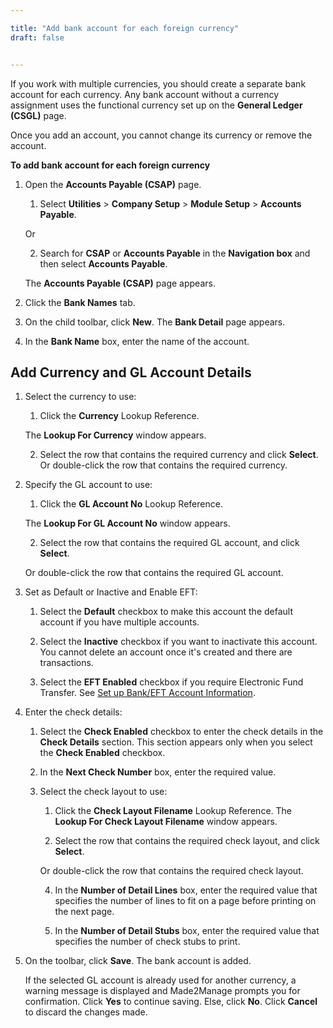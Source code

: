 ```yaml
---

title: "Add bank account for each foreign currency"
draft: false


---
```


If you work with multiple currencies, you should create a separate bank account for each currency. Any bank account without a currency assignment uses the functional currency set up on the **General Ledger (CSGL)** page. 

Once you add an account, you cannot change its currency or remove the account.

**To add bank account for each foreign currency**

1.  Open the **Accounts Payable (CSAP)** page.

    1. Select **Utilities** \> **Company Setup** \> **Module Setup** \> **Accounts Payable**.

    Or

    2.  Search for **CSAP** or **Accounts Payable** in the **Navigation box** and then select **Accounts Payable**.

    The **Accounts Payable (CSAP)** page appears.

2.  Click the **Bank Names** tab.

3.  On the child toolbar, click **New**. The **Bank Detail** page appears.

4.  In the **Bank Name** box, enter the name of the account.

## Add Currency and GL Account Details

1.  Select the currency to use:

    1.  Click the **Currency** Lookup Reference.

    The **Lookup For Currency** window appears.

    2.  Select the row that contains the required currency and click **Select**. Or double-click the row that contains the required currency.

2.  Specify the GL account to use:

    1.  Click the **GL Account No** Lookup Reference.

    The **Lookup For GL Account No** window appears.

    2.  Select the row that contains the required GL account, and click **Select**.

    Or double-click the row that contains the required GL account.

3.  Set as Default or Inactive and Enable EFT:

    1.  Select the **Default** checkbox to make this account the default account if you have multiple accounts.

    2.  Select the **Inactive** checkbox if you want to inactivate this account. You cannot delete an account once it's created and there are transactions.

    3.  Select the **EFT Enabled** checkbox if you require Electronic Fund Transfer. See [Set up Bank/EFT Account Information](set-up-bank-eft-account-information.md).

4.  Enter the check details:

    1.  Select the **Check Enabled** checkbox to enter the check details in the **Check Details** section. This section appears only when you select the **Check Enabled** checkbox.

    2.  In the **Next Check Number** box, enter the required value.

    3.  Select the check layout to use:

        1.  Click the **Check Layout Filename** Lookup Reference. The **Lookup For Check Layout Filename** window appears.

        2.  Select the row that contains the required check layout, and click **Select**.

        Or double-click the row that contains the required check layout.

        4.  In the **Number of Detail Lines** box, enter the required value that specifies the number of lines to fit on a page before printing on the next page.

        5.  In the **Number of Detail Stubs** box, enter the required value that specifies the number of check stubs to print.

5.  On the toolbar, click **Save**. The bank account is added.

    If the selected GL account is already used for another currency, a warning message is displayed and Made2Manage prompts you for confirmation. Click **Yes** to continue saving. Else, click **No**. Click **Cancel** to discard the changes made.
    